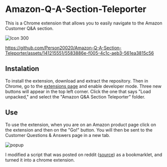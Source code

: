 # Amazon-Q-A-Section-Teleporter  
This is a Chrome extension that allows you to easily navigate to the Amazon Customer Q&amp;A section.  
  
![Icon 300](https://github.com/Person20020/Amazon-Q-A-Section-Teleporter/assets/141215551/cdc4dfd6-57dd-4f19-9800-a2862b90a80b)  

    
https://github.com/Person20020/Amazon-Q-A-Section-Teleporter/assets/141215551/5583886e-f005-4c1c-aeb3-561ea3815c56

    
## Instalation  
To install the extension, download and extract the repository. Then in Chrome, go to the [extensions page](chrome://extensions) and enable developer mode. Three new buttons will appear in the top left corner. Click the one that says "Load unpacked," and select the "Amazon Q&amp;A Section Teleporter" folder.  
  
## Use  
To use the extension, when you are on an Amazon product page click on the extension and then on the "Go!" button. You will then be sent to the Customer Questions & Answers page in a new tab.  
  
![popup](https://github.com/Person20020/Amazon-Q-A-Section-Teleporter/assets/141215551/e0891d8f-0a23-4370-bc93-13c56eef8218)  
  
  
I modified a script that was posted on reddit ([source](https://www.reddit.com/r/AmazonVine/comments/14aynxt/comment/jx7pyyb/)) as a bookmarklet, and turned it into a chrome extension.
